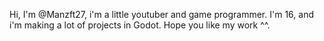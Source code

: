 Hi, I'm @Manzft27, i'm a little youtuber and game programmer.
I'm 16, and i'm making a lot of projects in Godot.
Hope you like my work ^^.

<!---
Manzft27/Manzft27 is a ✨ special ✨ repository because its `README.md` (this file) appears on your GitHub profile.
You can click the Preview link to take a look at your changes.
--->
